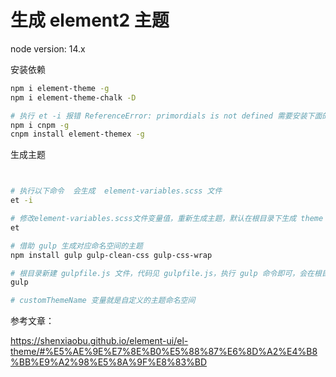 # 生成 element2 主题

node version: 14.x

安装依赖

```bash
npm i element-theme -g
npm i element-theme-chalk -D

# 执行 et -i 报错 ReferenceError: primordials is not defined 需要安装下面的包 或者 降低node版本到 11.15.0 
npm i cnpm -g
cnpm install element-themex -g
```

生成主题

```bash


# 执行以下命令  会生成  element-variables.scss 文件
et -i 

# 修改element-variables.scss文件变量值，重新生成主题，默认在根目录下生成 theme
et

# 借助 gulp 生成对应命名空间的主题
npm install gulp gulp-clean-css gulp-css-wrap

# 根目录新建 gulpfile.js 文件，代码见 gulpfile.js，执行 gulp 命令即可，会在根目录生成 dist 文件夹，里面就是主题文件
gulp

# customThemeName 变量就是自定义的主题命名空间
```


参考文章：

https://shenxiaobu.github.io/element-ui/el-theme/#%E5%AE%9E%E7%8E%B0%E5%88%87%E6%8D%A2%E4%B8%BB%E9%A2%98%E5%8A%9F%E8%83%BD
